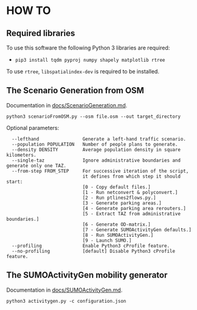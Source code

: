 # HOW TO

## Required libraries

To use this software the following Python 3 libraries are required:

* `pip3 install tqdm pyproj numpy shapely matplotlib rtree`

To use `rtree`, `libspatialindex-dev` is required to be installed.

## The Scenario Generation from OSM

Documentation in [docs/ScenarioGeneration.md](ScenarioGeneration.md).

`python3 scenarioFromOSM.py --osm file.osm --out target_directory`

Optional parameters:

```
  --lefthand                Generate a left-hand traffic scenario.
  --population POPULATION   Number of people plans to generate.
  --density DENSITY         Average population density in square kilometers.
  --single-taz              Ignore administrative boundaries and generate only one TAZ.
  --from-step FROM_STEP     For successive iteration of the script,
                            it defines from which step it should start:
                            [0 - Copy default files.]
                            [1 - Run netconvert & polyconvert.]
                            [2 - Run ptlines2flows.py.]
                            [3 - Generate parking areas.]
                            [4 - Generate parking area rerouters.]
                            [5 - Extract TAZ from administrative boundaries.]
                            [6 - Generate OD-matrix.]
                            [7 - Generate SUMOActivityGen defaults.]
                            [8 - Run SUMOActivityGen.]
                            [9 - Launch SUMO.]
  --profiling               Enable Python3 cProfile feature.
  --no-profiling            [default] Disable Python3 cProfile feature.
```

## The SUMOActivityGen mobility generator

Documentation in [docs/SUMOActivityGen.md](SUMOActivityGen.md).

`python3 activitygen.py -c configuration.json`
